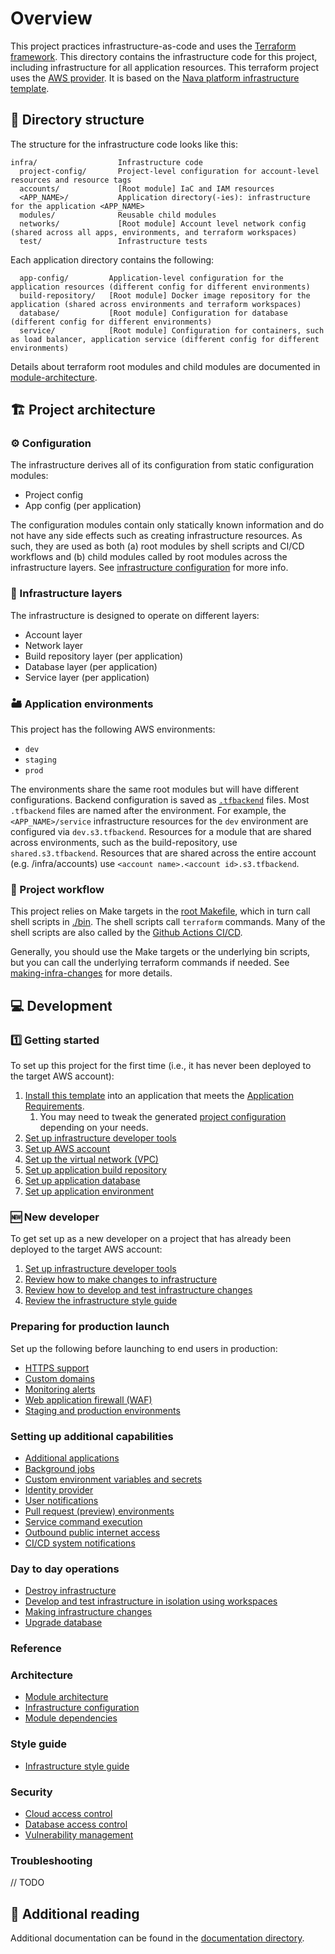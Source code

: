 # Overview

This project practices infrastructure-as-code and uses the [Terraform framework](https://www.terraform.io). This directory contains the infrastructure code for this project, including infrastructure for all application resources. This terraform project uses the [AWS provider](https://registry.terraform.io/providers/hashicorp/aws/latest/docs). It is based on the [Nava platform infrastructure template](https://github.com/navapbc/template-infra).

## 📂 Directory structure

The structure for the infrastructure code looks like this:

```text
infra/                  Infrastructure code
  project-config/       Project-level configuration for account-level resources and resource tags
  accounts/             [Root module] IaC and IAM resources
  <APP_NAME>/           Application directory(-ies): infrastructure for the application <APP_NAME>
  modules/              Reusable child modules
  networks/             [Root module] Account level network config (shared across all apps, environments, and terraform workspaces)
  test/                 Infrastructure tests
```

Each application directory contains the following:

```text
  app-config/         Application-level configuration for the application resources (different config for different environments)
  build-repository/   [Root module] Docker image repository for the application (shared across environments and terraform workspaces)
  database/           [Root module] Configuration for database (different config for different environments)
  service/            [Root module] Configuration for containers, such as load balancer, application service (different config for different environments)
```

Details about terraform root modules and child modules are documented in [module-architecture](/docs/infra/reference/module-architecture.md).

## 🏗️ Project architecture

### ⚙️ Configuration

The infrastructure derives all of its configuration from static configuration modules:

- Project config
- App config (per application)

The configuration modules contain only statically known information and do not have any side effects such as creating infrastructure resources. As such, they are used as both (a) root modules by shell scripts and CI/CD workflows and (b) child modules called by root modules across the infrastructure layers. See [infrastructure configuration](/docs/infra/reference/infrastructure-configuration.md) for more info.

### 🧅 Infrastructure layers

The infrastructure is designed to operate on different layers:

- Account layer
- Network layer
- Build repository layer (per application)
- Database layer (per application)
- Service layer (per application)

### 🏜️ Application environments

This project has the following AWS environments:

- `dev`
- `staging`
- `prod`

The environments share the same root modules but will have different configurations. Backend configuration is saved as [`.tfbackend`](https://developer.hashicorp.com/terraform/language/backend#file) files. Most `.tfbackend` files are named after the environment. For example, the `<APP_NAME>/service` infrastructure resources for the `dev` environment are configured via `dev.s3.tfbackend`. Resources for a module that are shared across environments, such as the build-repository, use `shared.s3.tfbackend`. Resources that are shared across the entire account (e.g. /infra/accounts) use `<account name>.<account id>.s3.tfbackend`.

### 🔀 Project workflow

This project relies on Make targets in the [root Makefile](/Makefile), which in turn call shell scripts in [./bin](/bin). The shell scripts call `terraform` commands. Many of the shell scripts are also called by the [Github Actions CI/CD](/.github/workflows).

Generally, you should use the Make targets or the underlying bin scripts, but you can call the underlying terraform commands if needed. See [making-infra-changes](/docs/infra/operations/making-infra-changes.md) for more details.

## 💻 Development

### 1️⃣ Getting started

To set up this project for the first time (i.e., it has never been deployed to the target AWS account):

1. [Install this template](/README.md#installation) into an application that meets the [Application Requirements](/README.md#application-requirements). 
    1. You may need to tweak the generated [project configuration](/infra/project-config/main.tf) depending on your needs. <!-- markdown-link-check-disable-line -->
2. [Set up infrastructure developer tools](/docs/infra/getting-started/set-up-infrastructure-tools.md)
3. [Set up AWS account](/docs/infra/getting-started/set-up-aws-account.md)
4. [Set up the virtual network (VPC)](/docs/infra/getting-started/set-up-network.md)
5. [Set up application build repository](/docs/infra/getting-started/set-up-app-build-repository.md)
6. [Set up application database](/docs/infra/getting-started/set-up-database.md)
7. [Set up application environment](/docs/infra/getting-started/set-up-app-env.md)

### 🆕 New developer

To get set up as a new developer on a project that has already been deployed to the target AWS account:

1. [Set up infrastructure developer tools](/docs/infra/getting-started/set-up-infrastructure-tools.md)
2. [Review how to make changes to infrastructure](/docs/infra/operations/making-infra-changes.md)
3. [Review how to develop and test infrastructure changes](/docs/infra/operations/develop-and-test-infrastructure-in-isolation-using-workspaces.md)
4. [Review the infrastructure style guide](/docs/infra/reference/style-guide.md)

### Preparing for production launch

Set up the following before launching to end users in production:

- [HTTPS support](/docs/infra/production-preparations/https-support.md)
- [Custom domains](/docs/infra/production-preparations/set-up-custom-domains.md)
- [Monitoring alerts](/docs/infra/production-preparations/set-up-monitoring-alerts.md)
- [Web application firewall (WAF)](/docs/infra/production-preparations/web-application-firewall.md)
- [Staging and production environments](../docs/infra/production-preparations/staging-and-production-environments.md)

### Setting up additional capabilities

- [Additional applications](../docs/infra/additional-capabilities/add-application.md)
- [Background jobs](../docs/infra/additional-capabilities/background-jobs.md)
- [Custom environment variables and secrets](../docs/infra/additional-capabilities/environment-variables-and-secrets.md)
- [Identity provider](../docs/infra/additional-capabilities/identity-provider.md)
- [User notifications](../docs/infra/additional-capabilities/notifications.md)
- [Pull request (preview) environments](../docs/infra/additional-capabilities/pull-request-environments.md)
- [Service command execution](../docs/infra/additional-capabilities/service-command-execution.md)
- [Outbound public internet access](../docs/infra/additional-capabilities/set-up-public-internet-access.md)
- [CI/CD system notifications](../docs/infra/additional-capabilities/system-notifications.md)

### Day to day operations

- [Destroy infrastructure](../docs/infra/operations/destroy-infrastructure.md)
- [Develop and test infrastructure in isolation using workspaces](../docs/infra/operations/develop-and-test-infrastructure-in-isolation-using-workspaces.md)
- [Making infrastructure changes](../docs/infra/operations/making-infra-changes.md)
- [Upgrade database](../docs/infra/operations/upgrade-database.md)

### Reference

### Architecture

- [Module architecture](../docs/infra/reference/module-architecture.md)
- [Infrastructure configuration](../docs/infra/reference/infrastructure-configuration.md)
- [Module dependencies](../docs/infra/reference/module-dependencies.md)

### Style guide

- [Infrastructure style guide](../docs/infra/reference/style-guide.md)

### Security

- [Cloud access control](../docs/infra/reference/cloud-access-control.md)
- [Database access control](../docs/infra/reference/database-access-control.md)
- [Vulnerability management](../docs/infra/reference/vulnerability-management.md)

### Troubleshooting

// TODO

## 📇 Additional reading

Additional documentation can be found in the [documentation directory](/docs/infra).
